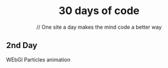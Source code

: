 <h1 align="center">30 days of code</h1>
<p align="center">// One site a day makes the mind code a better way</p>

## 2nd Day

WEbGl Particles animation